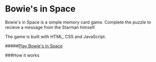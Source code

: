 # Bowie's in Space

Bowie's in Space is a simple memory card game. Complete the puzzle to recieve a message from the Starman himself.

The game is built with HTML, CSS and JavaScript.

#####[Play Bowie's in Space](https://bowies-in-space.herokuapp.com/)

###How it works
